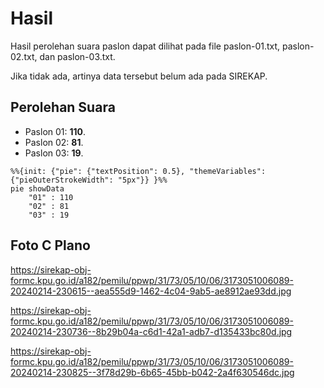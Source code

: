 # Hasil

Hasil perolehan suara paslon dapat dilihat pada file paslon-01.txt, paslon-02.txt, dan paslon-03.txt.

Jika tidak ada, artinya data tersebut belum ada pada SIREKAP.

## Perolehan Suara

 * Paslon 01: **110**.
 * Paslon 02: **81**.
 * Paslon 03: **19**.

```mermaid
%%{init: {"pie": {"textPosition": 0.5}, "themeVariables": {"pieOuterStrokeWidth": "5px"}} }%%
pie showData
    "01" : 110
    "02" : 81
    "03" : 19
```
## Foto C Plano

https://sirekap-obj-formc.kpu.go.id/a182/pemilu/ppwp/31/73/05/10/06/3173051006089-20240214-230615--aea555d9-1462-4c04-9ab5-ae8912ae93dd.jpg

https://sirekap-obj-formc.kpu.go.id/a182/pemilu/ppwp/31/73/05/10/06/3173051006089-20240214-230736--8b29b04a-c6d1-42a1-adb7-d135433bc80d.jpg

https://sirekap-obj-formc.kpu.go.id/a182/pemilu/ppwp/31/73/05/10/06/3173051006089-20240214-230825--3f78d29b-6b65-45bb-b042-2a4f630546dc.jpg
